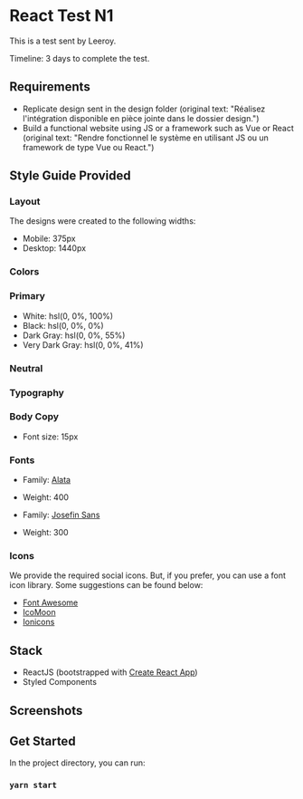 # React Test N1

This is a test sent by Leeroy.

Timeline: 3 days to complete the test.

## Requirements

- Replicate design sent in the design folder (original text: "Réalisez l'intégration disponible en pièce jointe dans le dossier design.")
- Build a functional website using JS or a framework such as Vue or React (original text: "Rendre fonctionnel le système en utilisant JS ou un framework de type Vue ou React.")

## Style Guide Provided 

### Layout

The designs were created to the following widths:

- Mobile: 375px
- Desktop: 1440px

### Colors

### Primary

- White: hsl(0, 0%, 100%)
- Black: hsl(0, 0%, 0%)
- Dark Gray: hsl(0, 0%, 55%)
- Very Dark Gray: hsl(0, 0%, 41%)

### Neutral

### Typography

### Body Copy

- Font size: 15px

### Fonts

- Family: [Alata](https://fonts.google.com/specimen/Alata)
- Weight: 400

- Family: [Josefin Sans](https://fonts.google.com/specimen/Josefin+Sans)
- Weight: 300

### Icons

We provide the required social icons. But, if you prefer, you can use a font icon library. Some suggestions can be found below:

- [Font Awesome](https://fontawesome.com)
- [IcoMoon](https://icomoon.io)
- [Ionicons](https://ionicons.com)

## Stack 

- ReactJS (bootstrapped with [Create React App](https://github.com/facebook/create-react-app))
- Styled Components

## Screenshots 

## Get Started

In the project directory, you can run:

### `yarn start`
